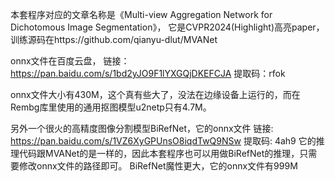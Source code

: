 本套程序对应的文章名称是《Multi-view Aggregation Network for Dichotomous Image Segmentation》，
它是CVPR2024(Highlight)高亮paper，训练源码在https://github.com/qianyu-dlut/MVANet

onnx文件在百度云盘，
链接：https://pan.baidu.com/s/1bd2yJO9F1lYXGQjDKEFCJA 
提取码：rfok


onnx文件大小有430M，这个真有些大了，没法在边缘设备上运行的，而在
Rembg库里使用的通用抠图模型u2netp只有4.7M。


另外一个很火的高精度图像分割模型BiRefNet，它的onnx文件
链接: https://pan.baidu.com/s/1VZ6XyGPUnsO8iqdTwQ9NSw 提取码: 4ah9
它的推理代码跟MVANet的是一样的，因此本套程序也可以用做BiRefNet的推理，只需要修改onnx文件的路径即可。
BiRefNet魔性更大，它的onnx文件有999M
